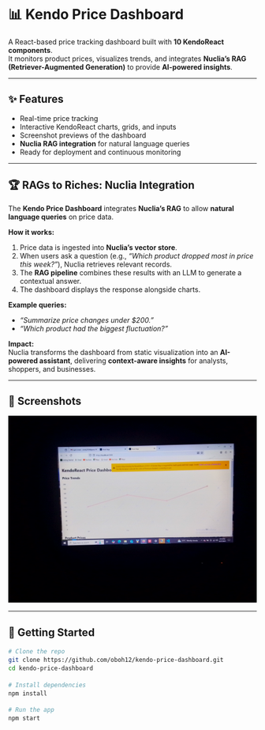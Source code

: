 # 📊 Kendo Price Dashboard  

A React-based price tracking dashboard built with **10 KendoReact components**.  
It monitors product prices, visualizes trends, and integrates **Nuclia’s RAG (Retriever-Augmented Generation)** to provide **AI-powered insights**.  

---

## ✨ Features  
- Real-time price tracking  
- Interactive KendoReact charts, grids, and inputs  
- Screenshot previews of the dashboard  
- **Nuclia RAG integration** for natural language queries  
- Ready for deployment and continuous monitoring  

---

## 🏆 RAGs to Riches: Nuclia Integration  

The **Kendo Price Dashboard** integrates **Nuclia’s RAG** to allow **natural language queries** on price data.  

**How it works:**  
1. Price data is ingested into **Nuclia’s vector store**.  
2. When users ask a question (e.g., *“Which product dropped most in price this week?”*), Nuclia retrieves relevant records.  
3. The **RAG pipeline** combines these results with an LLM to generate a contextual answer.  
4. The dashboard displays the response alongside charts.  

**Example queries:**  
- *“Summarize price changes under $200.”*  
- *“Which product had the biggest fluctuation?”*  

**Impact:**  
Nuclia transforms the dashboard from static visualization into an **AI-powered assistant**, delivering **context-aware insights** for analysts, shoppers, and businesses.  

---

## 📸 Screenshots  

![Dashboard Screenshot](IMG_20250928_001447_184.jpg)  

---

## 🚀 Getting Started  

```bash
# Clone the repo
git clone https://github.com/oboh12/kendo-price-dashboard.git
cd kendo-price-dashboard

# Install dependencies
npm install

# Run the app
npm start
